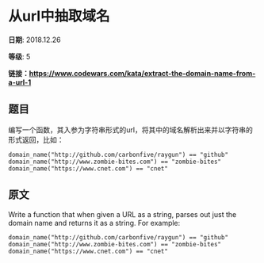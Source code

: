 # 从url中抽取域名

**日期**: 2018.12.26

**等级**: 5

**链接：https://www.codewars.com/kata/extract-the-domain-name-from-a-url-1**

## 题目

编写一个函数，其入参为字符串形式的url，将其中的域名解析出来并以字符串的形式返回，比如：

```
domain_name("http://github.com/carbonfive/raygun") == "github" 
domain_name("http://www.zombie-bites.com") == "zombie-bites"
domain_name("https://www.cnet.com") == "cnet"
```


## 原文

Write a function that when given a URL as a string, parses out just the domain name and returns it as a string. For example:

```
domain_name("http://github.com/carbonfive/raygun") == "github" 
domain_name("http://www.zombie-bites.com") == "zombie-bites"
domain_name("https://www.cnet.com") == "cnet"
```